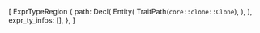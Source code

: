 [
    ExprTypeRegion {
        path: Decl(
            Entity(
                TraitPath(`core::clone::Clone`),
            ),
        ),
        expr_ty_infos: [],
    },
]